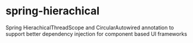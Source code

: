 spring-hierachical
==================

Spring HierachicalThreadScope and CircularAutowired annotation to support better dependency injection for component based UI frameworks 
